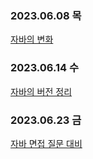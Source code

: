 ### 2023.06.08 목
[자바의 변화](https://gyurim.tistory.com/132)


### 2023.06.14 수
[자바의 버전 정리](https://gyurim.tistory.com/133)


### 2023.06.23 금
[자바 면접 질문 대비](https://gyurim.tistory.com/134)
